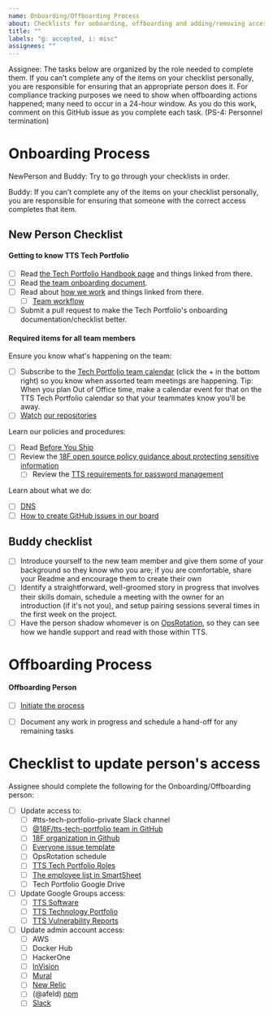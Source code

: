 ```yaml
---
name: Onboarding/Offboarding Process
about: Checklists for onboarding, offboarding and adding/removing access from the Tech Portfolio team
title: ""
labels: "g: accepted, i: misc"
assignees: ""
---
```



Assignee: The tasks below are organized by the role needed to complete them. If you canʼt complete
any of the items on your checklist personally, you are responsible for ensuring that an appropriate person
does it.
For compliance tracking purposes we need to show when offboarding actions happened; many need to
occur in a 24-hour window. As you do this work, comment on this GitHub issue as you complete each
task. (PS-4: Personnel termination)

# Onboarding Process

NewPerson and Buddy: Try to go through your checklists in order.

Buddy: If you can’t complete any of the items on your checklist personally, you are responsible for ensuring that someone with the correct access completes that item.

## New Person Checklist
#### Getting to know TTS Tech Portfolio

- [ ] Read [the Tech Portfolio Handbook page](https://handbook.tts.gsa.gov/tech-portfolio/) and things linked from there.
- [ ] Read [the team onboarding document](https://github.com/18F/tts-tech-portfolio/blob/main/how_we_work/onboarding.md).
- [ ] Read about [how we work](https://github.com/18F/tts-tech-portfolio/tree/main/how_we_work#readme) and things linked from there.
  - [ ] [Team workflow](https://github.com/18F/tts-tech-portfolio/blob/main/how_we_work/workflow.md)
- [ ] Submit a pull request to make the Tech Portfolio's onboarding documentation/checklist better.

#### Required items for all team members

Ensure you know what's happening on the team:

- [ ] Subscribe to the [Tech Portfolio team calendar](https://calendar.google.com/calendar?cid=Z3NhLmdvdl82aDI5YnF1ZGx0NGVoZTVzOWswOGlmdGZxMEBncm91cC5jYWxlbmRhci5nb29nbGUuY29t) (click the + in the bottom right) so you know when assorted team meetings are happening. Tip: When you plan Out of Office time, make a calendar event for that on the TTS Tech Portfolio calendar so that your teammates know you'll be away.
- [ ] [Watch](https://docs.github.com/en/github/managing-subscriptions-and-notifications-on-github/viewing-your-subscriptions#configuring-your-watch-settings-for-an-individual-repository) [our repositories](https://github.com/18F/tts-tech-portfolio/blob/main/how_we_work/github.md)

Learn our policies and procedures:

- [ ] Read [Before You Ship](https://before-you-ship.18f.gov/)
- [ ] Review the [18F open source policy guidance about protecting sensitive information](https://github.com/18F/open-source-policy/blob/master/practice.md#protecting-sensitive-information)
  - [ ] Review the [TTS requirements for password management](https://handbook.tts.gsa.gov/password-requirements/)

Learn about what we do:

- [ ] [DNS](https://github.com/18F/dns)
- [ ] [How to create GitHub issues in our board](https://docs.google.com/presentation/d/1q8aCGgzBfP9B8yJrMHfavTwAYPupgdT94ktGPsHzjVU/edit)

## Buddy checklist

- [ ] Introduce yourself to the new team member and give them some of your background so they know who you are; if you are comfortable, share your Readme and encourage them to create their own
- [ ] Identify a straightforward, well-groomed story in progress that involves their skills domain, schedule a meeting with the owner for an introduction (if it's not you), and setup pairing sessions several times in the first week on the project.
- [ ] Have the person shadow whomever is on [OpsRotation](https://github.com/18F/tts-tech-portfolio/blob/main/how_we_work/ops_rotation.md), so they can see how we handle support and read with those within TTS.

# Offboarding Process

#### Offboarding Person

- [ ] [Initiate the process](https://handbook.tts.gsa.gov/leaving-tts/)
- [ ] Document any work in progress and schedule a hand-off for any remaining tasks


# Checklist to update person's access
Assignee should complete the following for the Onboarding/Offboarding person:
- [ ] Update access to:
  - [ ] #tts-tech-portfolio-private Slack channel
  - [ ] [@18F/tts-tech-portfolio team in GitHub](https://github.com/orgs/18F/teams/tts-tech-portfolio/members)
  - [ ] [18F organization in Github](https://github.com/orgs/18F/people)
  - [ ] [Everyone issue template](https://github.com/18F/tts-tech-portfolio/blob/main/.github/ISSUE_TEMPLATE/everyone.md)
  - [ ] OpsRotation schedule
  - [ ] [TTS Tech Portfolio Roles](https://github.com/18F/tts-tech-portfolio/blob/main/how_we_work/roles.md)
  - [ ] [The employee list in SmartSheet](https://app.smartsheet.com/sheets/Q2CgG9V897x8rRmv8XhGGjrhFRxVVqgVx5hCmW41?view=grid)
  - [ ] Tech Portfolio Google Drive
- [ ] Update Google Groups access:
  - [ ] [TTS Software](https://groups.google.com/a/gsa.gov/g/tts-software/members)
  - [ ] [TTS Technology Portfolio](https://groups.google.com/a/gsa.gov/g/devops/members)
  - [ ] [TTS Vulnerability Reports](https://groups.google.com/a/gsa.gov/g/tts-vulnerability-reports/members)
- [ ] Update admin account access:
  - [ ] AWS
  - [ ] Docker Hub
  - [ ] HackerOne
  - [ ] [InVision](https://gsa.invisionapp.com/teams/people/members)
  - [ ] [Mural](https://app.mural.co/t/gsa6/settings/members)
  - [ ] [New Relic](https://account.newrelic.com/accounts/562946/users)
  - [ ] (@afeld) [npm](https://www.npmjs.com/settings/18f/members)
  - [ ] [Slack](https://handbook.tts.gsa.gov/tools/slack/user-management/#offboarding)

